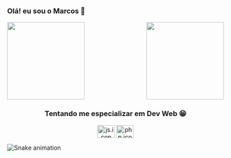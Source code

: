 ### Olá! eu sou o Marcos 👋

<div>
  
  <img  height="180em" src="https://github-readme-stats.vercel.app/api?username=MarcosF0002&show_icons=true&theme=tokyonight&include_all_commits=true&count_private=true"/>
  <img align="right" height="180em" src="https://github-readme-stats.vercel.app/api/top-langs/?username=MarcosF0002&layout=compact&langs_count=16&theme=tokyonight"/>
</div>

<div align="center">
        <h3>Tentando me especializar em Dev Web 😁</h1>
        <img align="center" height="30" width="40" alt="js.icon" src="https://cdn.jsdelivr.net/gh/devicons/devicon/icons/javascript/javascript-plain.svg">
        <img align="center" height="30" width="40" alt="php.icon" src="https://cdn.jsdelivr.net/gh/devicons/devicon/icons/php/php-plain.svg">
  
</div>  
  

![Snake animation](https://github.com/LuigiGF/LuigiGF/blob/output/github-contribution-grid-snake.svg)
